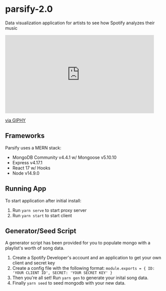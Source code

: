 # parsify-2.0
Data visualization application for artists to see how Spotify analyzes their music

<iframe src="https://giphy.com/embed/0tBUumQiX8A9UhSqol" width="480" height="253" frameBorder="0" class="giphy-embed" allowFullScreen></iframe><p><a href="https://giphy.com/gifs/0tBUumQiX8A9UhSqol">via GIPHY</a></p>

## Frameworks
Parsify uses a MERN stack:
- MongoDB Community v4.4.1 w/ Mongoose v5.10.10
- Express v4.17.1
- React 17 w/ Hooks
- Node v14.9.0

## Running App
To start application after initial install:
1. Run `yarn serve` to start proxy server
2. Run `yarn start` to start client

## Generator/Seed Script
A generator script has been provided for you to populate mongo with a playlist's worth of song data.
1. Create a Spotify Developer's account and an application to get your own client and secret key
2. Create a config file with the following format:
`module.exports = {
  ID: 'YOUR CLIENT ID',
  SECRET: 'YOUR SECRET KEY'
}`
3. Then you're all set!  Run `yarn gen` to generate your inital song data.
4. Finally `yarn seed` to seed mongodb with your new data.
